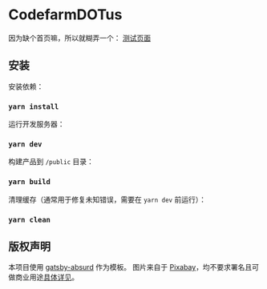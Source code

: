 # CodefarmDOTus

因为缺个首页嘛，所以就糊弄一个： [测试页面](http://codefarm-official.surge.sh/)

## 安装

安装依赖：

### `yarn install`

运行开发服务器：

### `yarn dev`

构建产品到 `/public` 目录：

### `yarn build`

清理缓存（通常用于修复未知错误，需要在 `yarn dev` 前运行）：

### `yarn clean`

## 版权声明

本项目使用 [gatsby-absurd](https://github.com/ajayns/gatsby-absurd) 作为模板。
图片来自于 [Pixabay](https://pixabay.com/)，均不要求署名且可做商业用途[具体详见](https://pixabay.com/zh/service/license/)。
